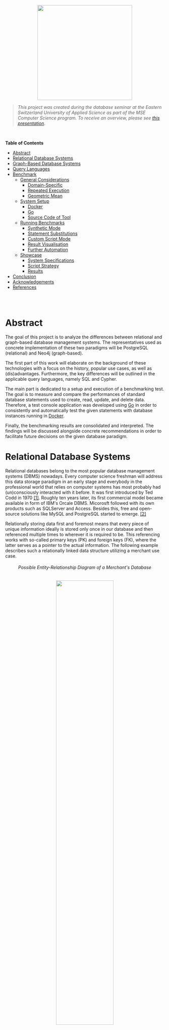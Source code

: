 <p align="center"> <img src="./docs/assets/logo.svg" width="300"/> </p>


>*This project was created during the database seminar at the Eastern Switzerland University of Applied Science as part of the MSE Computer Science program. To receive an overview, please see [this presentation](https://romanboegli.github.io/godbbench/)*.


</br>

**Table of Contents**

- [Abstract](#abstract)
- [Relational Database Systems](#relational-database-systems)
- [Graph-Based Database Systems](#graph-based-database-systems)
- [Query Languages](#query-languages)
- [Benchmark](#benchmark)
  * [General Considerations](#general-considerations)
    + [Domain-Specific](#domain-specific)
    + [Repeated Execution](#repeated-execution)
    + [Geometric Mean](#geometric-mean)
  * [System Setup](#system-setup)
    + [Docker](#docker)
    + [Go](#go)
    + [Source Code of Tool](#source-code-of-tool)
  * [Running Benchmarks](#running-benchmarks)
    + [Synthetic Mode](#synthetic-mode)
    + [Statement Substitutions](#statement-substitutions)
    + [Custom Script Mode](#custom-script-mode)
    + [Result Visualisation](#result-visualisation)
    + [Further Automation](#further-automation)
  * [Showcase](#showcase)
    + [System Specifications](#system-specifications)
    + [Script Strategy](#script-strategy)
    + [Results](#results)
- [Conclusion](#conclusion)
- [Acknowledgements](#acknowledgements)
- [References](#references)


</br>
</br>

# Abstract
The goal of this project is to analyze the differences between relational and graph-based database management systems. The representatives used as concrete implementation of these two paradigms will be PostgreSQL (relational) and Neo4j (graph-based).

The first part of this work will elaborate on the background of these technologies with a focus on the history, popular use cases, as well as (dis)advantages. Furthermore, the key differences will be outlined in the applicable query languages, namely SQL and Cypher.

The main part is dedicated to a setup and execution of a benchmarking test. The goal is to measure and compare the performances of standard database statements used to create, read, update, and delete data. Therefore, a test console application was developed using [Go](https://go.dev/) in order to consistently and automatically test the given statements with database instances running in [Docker](https://www.docker.com/).

Finally, the benchmarking results are consolidated and interpreted. The findings will be discussed alongside concrete recommendations in order to facilitate future decisions on the given database paradigm.


# Relational Database Systems
Relational databases belong to the most popular database management systems (DBMS) nowadays. Every computer science freshman will address this data storage paradigm in an early stage and everybody in the professional world that relies on computer systems has most probably had (un)consciously interacted with it before. It was first introduced by Ted Codd in 1970 [[1]](#1). Roughly ten years later, its first commercial model became available in form of IBM's Orcale DBMS. Micorosft followed with its own products such as SQLServer and Access. Besides this, free and open-source solutions like MySQL and PostgreSQL started to emerge. [[2]](#2)

Relationally storing data first and foremost means that every piece of unique information ideally is stored only once in our database and then referenced multiple times to wherever it is required to be. This referencing works with so-called primary keys (PK) and foreign keys (FK), where the latter serves as a pointer to the actual information. The following example describes such a relationally linked data structure utilizing a merchant use case.

<h6 align="center">Possible Entity-Relationship Diagram of a Merchant's Database</h6>
<p align="center"> <img src="./docs/assets/merchanterd.drawio.svg" width="60%"/> </p>

Each box in this entity-relationship diagram (ERD) represents an *entity*, which is in practice nothing else than a table where each row describes a distinct tuple. The listed attributes in the boxes correspond to the columns of the table, also known as *attributes*. The connecting lines specify the *relationships* between the entities. The relationships also indicate *cardinality*. A customer, for instance, can place zero or any amount of orders. Each order contains at least one line item. A supplier, on the other hand, delivers one or more products, while each product belongs to exactly one category. Finally, a product can occur zero or many times in the great list of line items.

With this relational data structure, the absence of informational redundancy is ensured. In the context of DBMS, the structure is referred to as *schema*, and the process of designing is called *database normalization*. Working with normalized data is not only storage efficient but also allows keeping the operational costs that might occur when updating information at a minimum. Imagine a concrete product has been ordered many thousand times and suddenly, the merchant would like to rename this product. Thanks to the relational structure, the update operation will only affect one single storage cell, namely in the product entity on the corresponding row-column intersection. The thousandfold mentions of this product in the line item entity will remain unaffected as the referencing foreign key `ProductId` will not change. Only the referenced information does.

Common use cases for relational DBMS include data scenarios that are well known, depict clear relationships and entail little changes over time. All aspects are given in the merchant example above. Other examples may include the data scenarios of payment processors, storehouses or facility management. As a merchant, the versatility of the storable information is quite concluding. This allows to quite thoroughly specify the entities, their attributes and relationships in advance. From this, the data structure can be derived which is in relational DBMS referred to as *schema*.

Once a database has been initiated with a schema, one can start storing and querying information. Retroactive changes to this schema are still possible but can induce challenges. Imagine adding another attribute to an already existing table with millions of data records in it. This new column will store a foreign key to a new entity that holds category types, as new data records can from now on be categorized. For the sake of completeness, however, this schema manipulation must also include a major data update in order to retrospectively categorise the already existing data records in this table. This directly poses the question if the correct category is always derivable. This example illustrates the complexity of retrospective schema manipulations.

On the other hand, can the rigidness of relational DBMS also be seen as an advantage. Every software engineer that is responsible for implementing the business logic and presentation layer for an application appreciates a definite and rather complete definition of the data ensemble. Little schema changes are often followed by major source code changes which can be costly.

# Graph-Based Database Systems

With rising trends in amounts and connections of data, the classic relational database management systems seemed not to be the ideal choice. In the field of mathematics, graph theory was already established and algorithms to assess networks of connected nodes became more and more popular. The core business model of emerging companies such as Twitter or Facebook was and still is based on data that can be represented ideally as graphs. For instance, think of friendship relations among people as shown in the figure below. Every person represents a node and the connecting lines (a.k.a. edges) indicate the friendship relations among them. The nodes are attributed be the person's name and the thickness of the edges describes, for instance, how close this friendship is.

<h6 align="center">Friendships as Weighted Graph <a href="#3">[3]</a></h6>
<p align="center"> <img src="./docs/assets/friendsgraph.svg" width="65%"/> </p>

Capturing graph-based data domains in a relational DBMS invokes certain limitations regarding ease of querying, computational complexity, and efficiency [[10]](#10). Graph-based database systems overcome these limitations as they store such graph-based information natively. A popular implementation of such a system is [Neo4j](https://neo4j.com/). Other than in relational DBMS, Neo4j allows heterogeneous sets of attributes on both nodes and relationships. This implies that there is also no database schema to be specified beforehand. One simply creates attributed nodes and the also attributed relationships among them in order to start working with a graph database [[11]](#11).

One of the most remarkable advantages is the application of graph algorithms as they are uniquely well suited to reveal and understand patterns in highly connected datasets. Possible real-world problems may include uncovering vulnerable components in a network, discovering unseen dependencies, identifying bottlenecks, revealing communities based on behavior patterns, or specifying the cheapest route through a network [[12]](#12).

Although it is technically possible to always use a relational DBMS when working with a highly connected data scenario, lots of work can be simplified using graph-based DBMS. This is especially appreciable when working with recursion, different result types or path-finding problems [[13]](#13). The latter is especially useful in use cases such as direction finding for geographic applications, optimizations in supply chain systems, bottleneck determination in computer networks or fraud detection.

On the other hand, graph-based DBMS also bear certain disadvantages. First, there is no unified query language to work with and the ones that exist rather unknown due to their recency. This can have a major impact on real-world applications as companies and the developers working for them most probably prefer the technology that they already know and will be able to support in the long run. Furthermore, the high degree of flexibility due to the absence of a schema invokes the costs of missing referential integrity and normalization. This makes graph-based DBMS less suitable for high integrity systems as they exist in the financial industry for example [[14]](#14).


# Query Languages
The communication language for relational DBMS is called *Structured Query Language* (SQL). Although each DBMS has its own slightly different SQL implementation, so-called dialects, the language follows a standard that is broadly known among developers and database engineers. SQL statements can be structured into three subdivisions, namely Data Definition Language (DDL), Data Manipulation Language (DML) and Data Control Language (DCL)[[15]](#15). The following table specified the associated database operations for each subdivision.

Subdivision | Database Operations
:-----------|:--------------------------------
DDL         | `CREATE`, `ALTER`, `DROP`, `TRUNCATE`
DML         | `SELECT`, `INSERT`, `UPDATE`, `DELETE`
DCL         | `GRANT`, `REVOKE`, `COMMIT`, `ROLLBACK`

The fundamentally different paradigm in graph-based DBMS requires different communication languages. Neo4j for example implemented the expressive and compact language called *Cypher* which has a close affinity with the common graph representation habit. This facilitates the programmatic interaction with property graphs. Other languages are *[SPARQL](https://www.w3.org/TR/rdf-sparql-query/)* or *[Gremlin](https://github.com/tinkerpop/gremlin/wiki)*  which are, however, not further discussed in this work. 

The two languages SQL and Cypher exhibit significant differences in their statement formulation, as the following examples show. 

```sql
-- SQL
SELECT * FROM Customer c WHERE c.Age >= 18

-- Cyper
MATCH (c:Customer) WHERE c.Age > 18 RETURN c;
```

The simple selection of a set of customers seems in both languages natural. It is important to understand, however, that the SQL statement addresses a specific entity, i.e. table, called `Customer`, while the Cypher version matches all nodes in with the label `Customer`.

Cypher's elegance predominates when more than one entity is involved, as shown in the next example.

```sql
-- SQL
SELECT c.CustomerId, c.Name, SUM(p.Total)
FROM Customer c INNER JOIN Purchase p on c.CustomerId = p.CustomerId 
GROUP BY c.CustomerId, c.Name 
ORDER BY SUM(p.Total) DESC

-- Cyper
MATCH (c:Customer)-[:MAKES]->(p:Purchase)
RETURN c.Name, SUM(p.Total) AS TotalOrderValue 
ORDER BY TotalOrderValue DESC
```

The SQL approach involves joining the `Purchase` entity via the explicitly stated mapping key `CustomerId`. Furthermore, the usage of the aggregation function `SUM`requires the subsequent `GROUP BY` clause to become a valid statement. In Cypher, however, joining is done using the (attributed) arrow clause `-->` which simply indicates a relationship and no grouping clause is required in order to benefit from aggregation functions.


# Benchmark
The beginning of this chapter covers general considerations regarding database benchmarks. Subsequently, it guides through the required system setup in order to start benchmarking with `godbbench`. Some examples are shown how to create custom scripts and visualize the resulting measurements. Lastly, a whole showcase called `employees` is presesented using further automation via a bash-script.

## General Considerations
Benchmarking allows testing a system's performance in a controlled and repeatable manner. Reasons to conduct benchmarks may include system design, proofs of concepts, tuning, capacity planning, troubleshooting or marketing [[16]](#16). To conduct a thoughtful and unbiased benchmark, multiple points must be considered. This chapter will give an overview of the most important considerations alongside the argumentation of how these challenges are counteracted in `godbbench`.

### Domain-Specific
The Benchmark Handbook by Jim Gray emphasizes the need for domain-specific benchmarks as the diversity of computer systems is huge [[17]](#17). Since each computer system is usually designed for a few domain-specific problems, there exists no global metric to measure the system performance for later comparison. Thus it is crucial also to work with domain-specific benchmarks in order to receive meaningful insights. Additionally, such benchmarks should meet four important criteria, namely:

- **Relevancy:** Benchmark must measure the peak performance when performing typical operations within that problem domain.
- **Portability:** Benchmark must be easy to implement on different systems and architectures.
- **Scalability:** Benchmark must be applicable on small to large systems.
- **Simplicity:** Benchmark must be understandable in order to not lack credibility.

One key feature of `goddbbench` is the allowance of custom database scripts. This allows the creators of these scripts to capture the domain-specific data scenario. Statements or transactions in these scripts are prepended with special tags. These tags allow parts of the script to be named which facilitates the result analysis in a later step. Furthermore, tags can specify the number of times a certain statement should be executed. Examples will be given in later chapters.

### Repeated Execution
Relational as well as graph-based DBMS improve the performance by design using execution plans and cached information. Therefore a single execution of a single query is hardly meaningful. The database should rather be stressed with thousands of statement executions, for instance querying the purchasing history of customers based on their randomly chosen identification number. This not only simulates real-world requirements on the DBMS, it also allows the system to *warm-up* and mitigates the benefits of cached information [[10]](#10).

Each benchmark performed with `goddbbench` requires the indication of the number of iterations, also called *multiplicity*. Usually, these value series follow the pattern of $10^x$. 

### Geometric Mean
Following the advice of repeated statement executions will lead to many different time measurements. In order to draw a conclusion on how fast the given DBMS could handle the task, one should not simply calculate the arithmetic mean of all the data points since it is sensitive to outliers. A better choice to mathematically consolidate the measurements would be the geometric mean which can also be applied to unnormalized data [[18]](#18). It is defined as followed:

<h6 align="center">Geometric Mean</h6>
<p align="center"> <img src="./docs/assets/geometricmean.svg" width="250"/> </p>

The measurements for each benchmark in `goddbbench` include the extrema (i.e. minimum and maximum time), the arithmetic and geographic mean, the time per operation as well as the number of operations per second.  For all metrics except the latter, the time unit is given in microseconds (μs).

## System Setup
Three components are required in order to use `goddbench`. These are:
- Docker to run the DBMS instances. Technically, these instances can also run somewhere else as long as the IP address and port number is known.
- The programming language `Go` to execute the tool.
- The source code of Tool

The following subchapter will give further insights into the setup process.

### Docker
Docker allows the most lightweight and easiest database setup. Download [Docker](https://www.docker.com/products/docker-desktop/) via the provided installers. To check whether the installation was successful, enter the following command to print the installed version:

```console
docker -v  # should print something like "Docker version 20..."
```

As a next step, execute the following command in order to create an instance for each DBMS focused in this project. Actually, these are three single commands but using `&&` allows concatenation. The backslashes (`\`) allow line breaks.

```console
docker run --name gobench-mysql -p 3306:3306 -e MYSQL_ROOT_PASSWORD=password -d mysql && \
docker run --name gobench-postgres -p 5432:5432 -e POSTGRES_PASSWORD=password -d postgres && \
docker run --name gobench-neo4j -p7474:7474 -p7687:7687 -e NEO4J_AUTH=neo4j/password -d neo4j
```

Docker will automatically download the required images, set up and start the containers. This is required as `godbbench` expects these DBMS to be up and running at the specified ports. 

To remove the DB containers and the associated volumes again, use the following command.

```console
docker rm -f $(docker ps -a | grep gobench-mysql | cut -f 1 -d ' ') && \
docker rm -f $(docker ps -a | grep gobench-postgres | cut -f 1 -d ' ') && \
docker rm -f $(docker ps -a | grep gobench-neo4j | cut -f 1 -d ' ') && \
docker volume prune -f
```

### Go
Download the suitable installer for the latest version on the [project's homepage](https://go.dev/dl/) and execute it. To check if the installation was successful enter `go version` in your terminal - the version should be printed.

```console
go version # should print something like "go version go1...."
```

### Source Code of Tool
Either download this GitHub repository manually as ZIP file and extract it on your computer. In case [`git`](https://git-scm.com/downloads) is installed on your system, navigate to the desired storage location in your file system using the terminal and execute the following command.

```console
git clone https://github.com/RomanBoegli/godbbench.git
```

After successfully downloading the source code, navigate into the `cmd` folder. It contains the two most important files to work with. Test the communication with the tool by entering the following command in your terminal. It should print the available subcommands.

```console
go run godbbench.go # should print "Available subcommands: ..."
```

## Running Benchmarks
Once the system setup was completed, the first benchmarks can be executed. There are two possibilities to run benchmarks. The *synthetic mode* includes the execution of a few default so-called *Create-Read-Update-Delete (CRUD)* statements with a single generic entity. The other possibility would be the *custom script mode* which executes whatever is specified in an externally provided script file. Both modes allow so-called *statement substitution* which is best explained with the examples provided in the following chapter.

### Synthetic Mode
When no custom script is passed to the argument `--script`, synthetic statements are executed. So far these include very basic CRUD operations on one single (generic) entity with random values. Taking the example of PostgreSQL, the synthetic script looks like the following (similar implementation in MySQL and Neo4j adapters).

```SQL
-- synthetic INSERT
INSERT INTO godbbench.generic (genericId, name, balance, description) 
VALUES( {{.Iter}}, '{{call .RandString 3 10 }}', {{call .RandIntBetween 0 9999999}}, '{{call .RandString 0 100 }}' );

-- synthetic SELECT
SELECT * FROM godbbench.Generic WHERE GenericId = {{.Iter}};

-- synthetic UPDATE
UPDATE godbbench.Generic 
SET Name = '{{call .RandString 3 10 }}', Balance = {{call .RandIntBetween 0 9999999}} 
WHERE GenericId = {{.Iter}};

-- synthetic DELETE
DELETE FROM godbbench.Generic WHERE GenericId = {{.Iter}};
```

### Statement Substitutions
Obviously, these statements above seem not to respect the SQL standard. The declarations embraced with double curly brackets will be substituted right before the statement is passed to the DBMS. This allows to dynamically create random queries without specifying thousands of structurally identical SQL statements. All possible substitution commands are listed in the following table.

Declaration | Substitution
:-----------|:------------
`{{.Iter}}`| Counter that starts with 1 and ends with the specified multiplicity of the given benchmark.
`{{call .RandInt64}}`|Returns a random non-negative value of type [Int64](https://pkg.go.dev/builtin#int64).
`{{call .RandFloat64}}`|Returns a random value within the interval [0.0,1.0) as [Float64](https://pkg.go.dev/builtin#float64).
`{{call .RandIntBetween 1 42}}`| Returns a random integer between 1 and 42. Input values must be a valid [Int32](https://pkg.go.dev/builtin#int32).
`{{call .RandFloatBetween 0.8 9.9}}`| Returns a random float between 0.8 and 9.9. Input values must be a valid [Float64](https://pkg.go.dev/builtin#float64).
`{{call .RandString 1 9}}`| Returns a random string with a length between 1 and 9 characters.
`{{call .RandDate}}`|Returns a random date as string (yyyy-MM-dd) between `1970-01-01` and `2023-01-01`.

In order to run the synthetic CRUD benchmarks with a multiplicity of 1'000 against the running PostgreSQL Docker instance, execute the following statement.

````console
go run godbbench.go postgres --host 127.0.0.1 --port 5432 --user postgres --pass password --iter 1000
````

The benchmark results will directly be printed to your console as shown in the video below.

<h6 align="center">Example of Synthetic Benchmarks against PostgreSQL</h6>

https://user-images.githubusercontent.com/22320200/165149101-499ac3a6-a5d2-46c1-80aa-52e0397b1b40.mp4

Alternatively, the synthetic benchmarks that should be executed can also be named explicitly using the `--run` flag. This allows to only run the ones that are of interest in the given situation (e.g. `--run "inserts selects"`). The benchmark results can also be saved as CSV file by specifying a storage location, e.g. `--writecsv "./results.csv"`.

After several runs on various DBMS and with different multiplicities, the different result files located in the same folder can be merged into one single file using the following command.

```console
go run godbbench.go mergecsv --rootDir "." --targetFile "./merged.csv"
````

Finally, the following command will create a static `HTML` page that can be opened using any web browser that visualized the merged result.

```console
go run godbbench.go createcharts --dataFile "./merged.csv" # creates 'charts.html' 
````

With help of the concatenation sign `&&` all these commands can be combined and executed at once as shown below.

```console
go run godbbench.go neo4j --host 127.0.0.1 --port 7687 --user neo4j --pass password --iter 100 --writecsv "neo4j.csv" \
&& go run godbbench.go postgres --host 127.0.0.1 --port 5432 --user postgres --pass password --iter 100 --writecsv "postgres.csv" \
&& go run godbbench.go mysql --host 127.0.0.1 --port 3306 --user root --pass password --iter 100 --writecsv "mysql.csv" \
&& go run godbbench.go mergecsv --rootDir "." --targetFile "./merged.csv" \
&& go run godbbench.go createcharts --dataFile "./merged.csv"
```

<h6 align="center">Example of Concatenated Synthetic Benchmarks</h6>

https://user-images.githubusercontent.com/22320200/165149157-eb6ac0ec-3cdb-4c4b-905a-b87fa9444dd2.mp4

The collected results after that the concatenated statements have created only provide a performance comparison on one single multiplicity, i.e. 1'000. One would have to extend or repeat it with higher orders of iterations, for instance 10'000, 100'000 and so forth.

### Custom Script Mode
Since the variety and quality of the synthetic benchmarks are limited to a few basic operations, it is much more recommended to test the database systems with custom scripts. This allows to not only account for a use case-specific data scenario but also to test more realistic and thus often more complex CRUD operations. 

Custom scripts require certain annotations to correctly render statements into individual benchmark tasks. Everything below such an annotation, e.g. various SQL statements delimmited with a semicolon, define a single benchmark. These annotations must follow a strict pattern which is explained below.

```code
\benchmark <once/loop>  [<0-1>]  \name  <A-Za-z0-9>
           ─────┬─────   ──┬──          ─────┬─────
                │          │                 └─ Benchmark identifier: 
                │          │                    Just a name or label for the benchmark.
                │          │                    Important for subsequent result analysis.
                │          │
                │          └─ Multiplicity share:
                │             Percental amount of iterations in relation to the specified 
                │             multiplicity. Only relevant when looping.
                │
                └─ Case of recurrence:
                   Keyword "once" will execute the benchmark only one time, regardless of 
                   the specified multiplicity. Useful for setup and teardown statements.
````

In the case of a looping benchmark, the (collection of) statement(s) subsumed below a given annotation will be executed as often as the specified multiplicity share of the provided `--iter` amount. The fictive script example below exemplifies this.

 ```sql
-- INIT
\benchmark once \name setup
-- start of benchmark 'setup'
DROP TABLE IF EXISTS mytable;
CREATE TABLE mytable (myId INT PRIMARY KEY, myName VARCHAR(20));
-- end of benchmark 'setup', will be executed one single time

-- INSERTS
\benchmark loop 0.75 \name inserts
-- start of benchmark 'inserts'
INSERT INTO mytable (myId, myName) VALUES( {{.Iter}}, '{{call .RandString 5 20 }}');
-- end of benchmark 'inserts', will be executed <75% of given multiplicity> times

-- SELECTS
\benchmark loop 1.0 \name selects
-- start of benchmark 'selects'
SELECT * FROM mytable WHERE myName LIKE '%{{call .RandString 1 10 }}%';
-- end of benchmark 'selects', will be executed <100% of given multiplicity> times
```

Using the example script above, the entire benchmarking procedere consists of three benchmark tasks, namely `setup`, `inserts` and `selects`. To start it, the following command would be necessary.

````console
go run godbbench.go postgres --host 127.0.0.1 --port 5432 --user postgres --pass password \
                             --iter 1000  \
                             --script "../path/to/scripts/myscript.sql"
````

The multiplicity in this command is set on `1'000` using the `--iter` option. This results in the following number of excutions per benchmark.

Benchmark | Executions | Reason
:---------|:--------------------:|:---------
`setup` | 1 | Single benchmark due to `once` annoation
`inserts` | 750 | Looping benchmark with multiplicity ration of 75%
`selects` | 1'000 | Looping benchmark with multiplicity ration of 100%

Further examples can be found in the [script folder](./scripts/) of this project.

### Result Visualisation
Each interation of a benchmark is timed in order to measure its performance. As seen before, the individual results can be saved as CSV files and merged into one single file. The following excerpt exemplifies what such a merged result file could look like.

```code
┌───────────┬───────────────┬──────────┬─────────────┬─────────────┬─────────────────┬───────────────┬───────────┬───────────┬────────┬────────┐
│ system    │ multiplicity  │ name     │ executions  │ total (μs)  │ arithMean (μs)  │ geoMean (μs)  │ min (μs)  │ max (μs)  │ ops/s  │ μs/op  │
├───────────┼───────────────┼──────────┼─────────────┼─────────────┼─────────────────┼───────────────┼───────────┼───────────┼────────┼────────┤
│ mysql     │ 10            │ inserts  │ 10          │ 20435       │ 19431           │ 20799         │ 16618     │ 19902     │ 489    │ 2043   │
│ mysql     │ 10            │ selects  │ 10          │ 11682       │ 8637            │ 8950          │ 4639      │ 11309     │ 855    │ 1168   │
│ mysql     │ 10            │ updates  │ 10          │ 16845       │ 14353           │ 15115         │ 9305      │ 16435     │ 593    │ 1684   │
│ mysql     │ 10            │ deletes  │ 10          │ 19017       │ 16020           │ 16881         │ 9961      │ 18783     │ 525    │ 1901   │
│ mysql     │ 100           │ inserts  │ 100         │ 160652      │ 17733           │ 10315         │ 1912      │ 111225    │ 622    │ 1606   │
│ mysql     │ 100           │ selects  │ 100         │ 44790       │ 3577            │ 2494          │ 976       │ 29640     │ 2232   │ 447    │
│ mysql     │ 100           │ updates  │ 100         │ 122012      │ 13576           │ 11685         │ 2141      │ 33193     │ 819    │ 1220   │
│ mysql     │ 100           │ deletes  │ 100         │ 65382       │ 6182            │ 5818          │ 2144      │ 13177     │ 1529   │ 653    │
│ mysql     │ 1000          │ inserts  │ 1000        │ 789239      │ 11274           │ 10586         │ 3417      │ 38472     │ 1267   │ 789    │
│ mysql     │ 1000          │ selects  │ 1000        │ 314366      │ 4120            │ 3301          │ 870       │ 33581     │ 3180   │ 314    │
│ mysql     │ 1000          │ updates  │ 1000        │ 773601      │ 10667           │ 9631          │ 2210      │ 46906     │ 1292   │ 773    │
│ mysql     │ 1000          │ deletes  │ 1000        │ 490949      │ 6960            │ 6632          │ 2232      │ 19029     │ 2036   │ 490    │
│ neo4j     │ 10            │ inserts  │ 10          │ 195612      │ 173451          │ 183267        │ 110071    │ 195053    │ 51     │ 19561  │
│ neo4j     │ 10            │ selects  │ 10          │ 45374       │ 33205           │ 33367         │ 16483     │ 45277     │ 220    │ 4537   │
│ neo4j     │ 10            │ updates  │ 10          │ 105883      │ 100145          │ 107301        │ 96661     │ 105207    │ 94     │ 10588  │
│ neo4j     │ 10            │ deletes  │ 10          │ 35309       │ 25401           │ 25780         │ 14108     │ 35218     │ 283    │ 3530   │
│ neo4j     │ 100           │ inserts  │ 100         │ 833858      │ 95858           │ 77052         │ 15691     │ 329898    │ 119    │ 8338   │
│ neo4j     │ 100           │ selects  │ 100         │ 685079      │ 73109           │ 63719         │ 14835     │ 192135    │ 145    │ 6850   │
│ neo4j     │ 100           │ updates  │ 100         │ 608159      │ 66402           │ 56629         │ 13099     │ 180347    │ 164    │ 6081   │
│ neo4j     │ 100           │ deletes  │ 100         │ 541592      │ 55821           │ 49806         │ 13646     │ 140613    │ 184    │ 5415   │
│ neo4j     │ 1000          │ inserts  │ 1000        │ 3482636     │ 50148           │ 45613         │ 8727      │ 248238    │ 287    │ 3482   │
│ neo4j     │ 1000          │ selects  │ 1000        │ 3873064     │ 55643           │ 51104         │ 10384     │ 192788    │ 258    │ 3873   │
│ neo4j     │ 1000          │ updates  │ 1000        │ 3393816     │ 49276           │ 45709         │ 11202     │ 153225    │ 294    │ 3393   │
│ neo4j     │ 1000          │ deletes  │ 1000        │ 3097136     │ 44314           │ 40621         │ 8770      │ 169153    │ 322    │ 3097   │
│ postgres  │ 10            │ inserts  │ 10          │ 42880       │ 30977           │ 30125         │ 5821      │ 42170     │ 233    │ 4288   │
│ postgres  │ 10            │ selects  │ 10          │ 37178       │ 26828           │ 27351         │ 14140     │ 36999     │ 268    │ 3717   │
│ postgres  │ 10            │ updates  │ 10          │ 35324       │ 25311           │ 22674         │ 2688      │ 35163     │ 283    │ 3532   │
│ postgres  │ 10            │ deletes  │ 10          │ 38104       │ 24445           │ 19879         │ 2685      │ 37997     │ 262    │ 3810   │
│ postgres  │ 100           │ inserts  │ 100         │ 97908       │ 10035           │ 4393          │ 1489      │ 80063     │ 1021   │ 979    │
│ postgres  │ 100           │ selects  │ 100         │ 109397      │ 10711           │ 3847          │ 879       │ 75002     │ 914    │ 1093   │
│ postgres  │ 100           │ updates  │ 100         │ 110818      │ 11724           │ 6630          │ 1845      │ 59777     │ 902    │ 1108   │
│ postgres  │ 100           │ deletes  │ 100         │ 89923       │ 10452           │ 5117          │ 1042      │ 64316     │ 1112   │ 899    │
│ postgres  │ 1000          │ inserts  │ 1000        │ 787422      │ 10420           │ 5762          │ 852       │ 94569     │ 1269   │ 787    │
│ postgres  │ 1000          │ selects  │ 1000        │ 316667      │ 3745            │ 2029          │ 564       │ 129437    │ 3157   │ 316    │
│ postgres  │ 1000          │ updates  │ 1000        │ 680765      │ 8696            │ 4890          │ 864       │ 77583     │ 1468   │ 680    │
│ postgres  │ 1000          │ deletes  │ 1000        │ 492111      │ 6595            │ 4086          │ 915       │ 78401     │ 2032   │ 492    │
└───────────┴───────────────┴──────────┴─────────────┴─────────────┴─────────────────┴───────────────┴───────────┴───────────┴────────┴────────┘
````

The file serves as a basis for any kind of subsequent data analysis or visualisation routines. One routine is already implemented in `godbbench` and can be invoked using the `createcharts` command. Most of the metrics are specified with the time unit of *microseconds*, that is `1` second (s) equals `1'000'0000` microseconds (μs). The following table explains the meaning of all available columns in this file. 

Column / Metric  | Definition           
:----------------|:---------------------
`system`         | Name of testes DBMS
`multiplicity`   | Number of iterations specified at invocation time.
`name`           | The benchmark's name.
`executions`     | Number of executions the given benchmark was performed under consideration of the annotated multiplicity share.
`total (μs)`     | Total amount of microseconds spend for all executions of the given benchmark.
`arithMean (μs)` | Average execution time microseconds calculated using the aithmetic mean.
`geoMean (μs)`   | Average execution time microseconds calculated using the geometric mean.
`min (μs)`       | Fastest single execution.
`max (μs)`       | Slowest single execution.
`ops/s`          | Operations per second which equals `executions` divided by `total (μs)`. This is the only metric in this collection where high values are considered as good.
`μs/op`          | Microseconds per operation which equals `total (μs)` divided by `executions`.

The current implementation of the automated data visualisation using `createcharts` command only accounts for the metrics `arithMean (μs)`, `geoMean (μs)`, `ops/s` and `μs/op` for each benchmark (column `name`). The X-axsis represents the available multiplicities and the actual values are dynamically projected on the Y-axsis. The command argument `--type` also allows to alternate between a bar or a line chart, as illustrated below. Additionally, the charts introduce a few interaction possibilities as demonstrated in the animation below.

<h6 align="center">Chart Interaction Options</h6>

https://user-images.githubusercontent.com/22320200/165250355-89a74627-ea88-4d60-a458-b3ab55d10427.mp4


### Further Automation

![](https://badgen.net/badge/TODO/*****/red)

<h6 align="center">Automation Bash Script Usage</h6>

https://user-images.githubusercontent.com/22320200/165150973-483eafcf-9be0-4c8a-b6e4-ba19c21e9fa7.mp4

## Showcase
Two examples of custom scripts already exist in this repository. The first is named [`merchant`](./scripts/merchant/) and represents the popular data scenario of a merchandising company that sells products from suppliers to their customers using orders. This use case is predestinated for a relational DBMS since due to its popular nature it is well understood and can concludingly be modeled as a database schema (see ERD image in chapter [Relational Database Systems](#relational-database-systems)). Alternations to this schema are rather unlikely which makes it legitimately rigid. Therefore one must state that running benchmarks using this biased data scenario does not provide valuable insights when comparing relational and graph-based DBMS. The reason why the `merchant` script nonetheless exists in this repository simply serves the act of establishing an understanding of how to write such custom scripts. However, this script will be disregarded during the showcase.

The second custom script example is called [`employees`](./scripts/employees/). Measured on the number of entities it seems to be less complex than the `merchant` script as it holds only one entity representing employees of a company. However, it introduces a recursive relationship that models the organisational hierarchy, commonly known as the chain of command. The image below represents this data scenario in both relational and graph-based.

<p align="center"> <img src="./docs/assets/employees_schema.svg" width="60%"/> </p>
<h6 align="center">Relational and Graph-Based Representation of Organsational Hierchary</h6>

Looking at the right hand side visualization, it follows that the data scenario of the `employees` script creates a *directed acyclic graph*. As relational and graph-based DBMS should be able to handle this data scenario, it provides a more fair challenge to them. Therefore, this script will showcase the benchmarking with several different multiplicities in this chapter, directly followed by the result discussion.

### System Specifications
All benchmarks are conducted on a [MacBook Pro (2019, 2.8 GHz Quad-Core Intel Core i7, 16 GB RAM)](https://everymac.com/systems/apple/macbook_pro/specs/macbook-pro-core-i7-2.8-quad-core-13-mid-2019-touch-bar-specs.html). The three databases at focus (MySQL, PostgreSQL and Neo4j) were setup with Docker exactly as documented in an earlier chapter. The images used are the official database images which are available for download in the Docker Hub. No improvements or modifications have been made to these images. Additionally, no other applications were running during the benchmarking process except Docker and a terminal window.

### Script Strategy
The `employees` script for all three focused DBMSs can be found in this folder. It is structured into the following parts.

Part | Benchmark | Tasks 
:----|-----------|----------------
0    | `initialize` | Drop all possibly existing data and recreate the root node called "BigBoss" 
1    |`insert_employee` | Inserts further nodes that are connected to randomly chosen existing nodes. The number of iterations equals 100% of the specified multiplicity.
2    |`select_before_index` | Subsequent query all existing nodes and return the node itself together with all its connected nodes (i.e. its subordinate employees). No index exists at this stage. The number of iterations equals 100% of the specified multiplicity.
3    |`create_index` | Creating a so-called *BTREE* index on the entity's relationship indicator (i.e. foreign key in relational DBMS, resp. relationship itself in graph-based DBMS).
4 | `clear_cach` | All cached data is discarded.
5 | `select_after_index` | The identical querying tasks as in Part 2 is repeated.
6 | `clean` | Complete removal of existing data and index information.

The chosen multiplicities for this benchmarking procedure are defined as `{ 10, 100, 1'000, 10'000 }`. The reason why this series was not continued to an even higher order of iterations lies in the fact of the chosen hardware and its computational power limitations.


### Results


![](https://badgen.net/badge/TODO/*****/red)

# Conclusion

![](https://badgen.net/badge/TODO/*****/red)

A data schema in a relational DBMS should not directly be translated into a graph-based DBMS, as there might be entities which dispensable as the information they hold is modeled using the attributed relationships among nodes. The tutorial [Import Relational Data Into Neo4j](https://neo4j.com/developer/guide-importing-data-and-etl/) nicely illustrates this using the famous Northwind database. 

It should be obvious that the measured performance for a given benchmark depends on the system environment that it was executed in. In real-world scenarios are many more influencial factors such as network topology and latency, provided hardware as well as software. Thus it must be mentionned that the containerized approach chosen in this work using Docker also influenced the obtained measurements [[19]](#19). 

- concurrent connections

- Customization and Tuning of DMBS

- Higher order of multiplicities



# Acknowledgements
Thanks to Simon Jürgensmeyer for his work on [dbbench](https://github.com/sj14/dbbench), which according to him was initially ispired by [Fale's post]([Fale](https://github.com/cockroachdb/cockroach/issues/23061#issue-300012178)), [pgbench](https://www.postgresql.org/docs/current/pgbench.html) and [MemSQL's dbbench](https://github.com/memsql/dbbench). His project served as a basis for this work.


# References

<a id="1">[1]</a> Codd, E. F. (2002). A Relational Model of Data for Large Shared Data Banks. In M. Broy & E. Denert (Eds.), Software Pioneers (pp. 263–294). Springer Berlin Heidelberg. https://doi.org/10.1007/978-3-642-59412-0_16

<a id="2">[2]</a> Elmasri, R., & Navathe, S. (2011). Fundamentals of Database Systems (6th ed). Addison-Wesley.

<a id="3">[3]</a> Peixoto, T. P. (n.d.). What is graph-tool? Graph-Tool. Retrieved 20 March 2022, from https://graph-tool.skewed.de/

<a id="10">[10]</a> Robinson, I., Webber, J., & Eifrem, E. (2015). Graph Databases: New Opportunities for Connected Data.

<a id="11">[11]</a> Stopford, B. (2012, August 17). Thinking in Graphs: Neo4J. http://www.benstopford.com/2012/08/17/thinking-in-graphs-neo4j/

<a id="12">[12]</a> Needham, M., & Hodler, A. E. (2019). Graph Algorithms: Practical Examples in Apache Spark and Neo4j (First edition). O’Reilly Media.

<a id="13">[13]</a> Bechberger, D., & Perryman, J. (2020). Graph databases in Action: Examples in Gremlin. Manning.

<a id="14">[14]</a> Meier, A., & Kaufmann, M. (2019). SQL & NoSQL Databases: Models, Languages, Consistency Options and Architectures for Big Data Management. Springer Vieweg.

<a id="15">[15]</a> Bush, J. (2020). Learn SQL Database Programming: Query and manipulate databases from popular relational database servers using SQL.

<a id="16">[16]</a> Gregg, B. (2020). Systems Performance: Enterprise and the Cloud (Second). Addison-Wesley.
 
<a id="17">[17]</a> Gray, J. (Ed.). (1994). The Benchmark Handbook for Database and Transaction Processing Systems (2. ed., 2. [print.]). Morgan Kaufmann.

<a id="18">[18]</a> Fleming, P. J., & Wallace, J. J. (1986). How not to lie with statistics: The correct way to summarize benchmark results. Communications of the ACM, 29(3), 218–221. https://doi.org/10.1145/5666.5673

<a id="19">[19]</a> Turner-Trauring, I. (2021, May 12). Docker can slow down your code and distort your benchmarks. Python=>Speed. https://pythonspeed.com/articles/docker-performance-overhead/

<a id="98">[??]</a> Chauhan, C., & Kumar, D. (2017). PostgreSQL High Performance Cookbook: Mastering query optimization, database monitoring, and performance-tuning for PostgreSQL. Packt Publishing.



